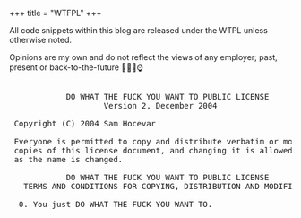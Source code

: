 +++
title = "WTFPL"
+++

All code snippets within this blog are released under the WTPL unless otherwise noted.

Opinions are my own and do not reflect the views of any employer; past, present or back-to-the-future 👴👨🚗⌚

<pre>

            DO WHAT THE FUCK YOU WANT TO PUBLIC LICENSE
                    Version 2, December 2004

 Copyright (C) 2004 Sam Hocevar <sam@hocevar.net>

 Everyone is permitted to copy and distribute verbatim or modified
 copies of this license document, and changing it is allowed as long
 as the name is changed.

            DO WHAT THE FUCK YOU WANT TO PUBLIC LICENSE
   TERMS AND CONDITIONS FOR COPYING, DISTRIBUTION AND MODIFICATION

  0. You just DO WHAT THE FUCK YOU WANT TO.

</pre>
